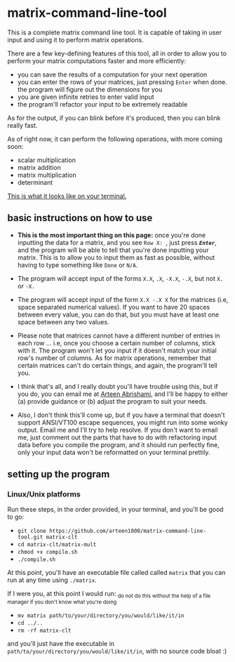 # matrix-command-line-tool

This is a complete matrix command line tool. It is capable of taking in user input and using it to perform matrix operations.

There are a few key-defining features of this tool, all in order to allow you to perform your matrix computations faster and more efficiently:
- you can save the results of a computation for your next operation
- you can enter the rows of your matrices, just pressing `Enter` when done. the program will figure out the dimensions for you
- you are given infinite retries to enter valid input
- the program'll refactor your input to be extremely readable

As for the output, if you can blink before it's produced, then you can blink really fast.

As of right now, it can perform the following operations, with more coming soon:

- scalar multiplication
- matrix addition
- matrix multiplication
- determinant

[This is what it looks like on your terminal.](./imgs/program-interface.png)

## basic instructions on how to use

- **This is the most important thing on this page:** once you're done inputting the data for a matrix, and you see `Row X: `, just press ***`Enter`***, and the program will be able to tell that you're done inputting your matrix. This is to allow you to input them as fast as possible, without having to type something like `Done` or `N/A`.

- The program will accept input of the forms `X.X`, `.X`, `-X.X`, `-.X`, but not `X.` or `-X.`

- The program will accept input of the form `X.X -.X X` for the matrices (i.e, space separated numerical values). If you want to have 20 spaces between every value, you can do that, but you must have at least one space between any two values.

- Please note that matrices cannot have a different number of entries in each row ... i.e, once you choose a certain number of columns, stick with it. The program won't let you input if it doesn't match your initial row's number of columns. As for matrix operations, remember that certain matrices can't do certain things, and again, the program'll tell you.

- I think that's all, and I really doubt you'll have trouble using this, but if you do, you can email me at [Arteen Abrishami](mailto:arteen1000@gmail.com?subject=[github]%20matrix-command-line-tool), and I'll be happy to either (a) provide guidance or (b) adjust the program to suit your needs.

- Also, I don't think this'll come up, but if you have a terminal that doesn't support ANSI/VT100 escape sequences, you might run into some wonky output. Email me and I'll try to help resolve. If you don't want to email me, just comment out the parts that have to do with refactoring input data before you compile the program, and it should run perfectly fine, only your input data won't be reformatted on your terminal prettily.

## setting up the program

### Linux/Unix platforms

Run these steps, in the order provided, in your terminal, and you'll be good to go:

- `git clone https://github.com/arteen1000/matrix-command-line-tool.git matrix-clt`
- `cd matrix-clt/matrix-mult`
- `chmod +x compile.sh`
- `./compile.sh`

At this point, you'll have an executable file called called `matrix` that you can run at any time using `./matrix`.

If I were you, at this point I would run:
<sub>do not do this without the help of a file manager if you don't know what you're doing</sub>

- `mv matrix path/to/your/directory/you/would/like/it/in`
- `cd ../..`
- `rm -rf matrix-clt`

and you'll just have the executable in `path/to/your/directory/you/would/like/it/in`, with no source code bloat :)
